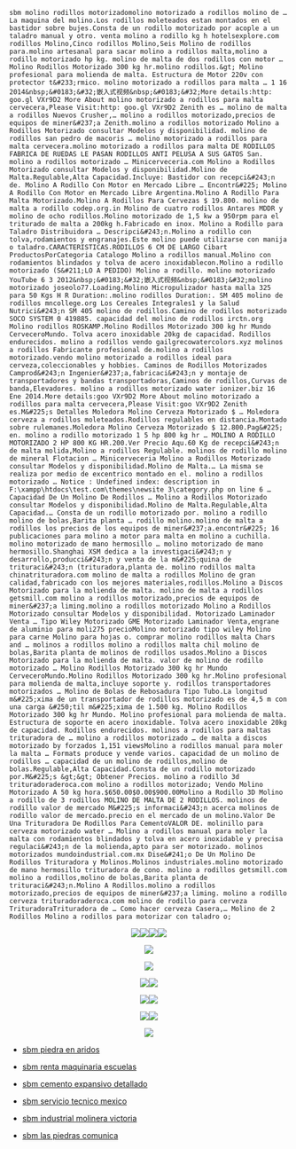 
```
sbm molino rodillos motorizadomolino motorizado a rodillos molino de … La maquina del molino.Los rodillos moleteados estan montados en el bastidor sobre bujes.Consta de un rodillo motorizado por acople a un taladro manual y otro. venta molino a rodillo kg h hotelsexplore.com rodillos Molino,Cinco rodillos Molino,Seis Molino de rodillos para.molino artesanal para sacar molino a rodillos malta,molino a rodillo motorizado hp kg. molino de malta de dos rodillos con motor … Molino Rodillos Motorizado 300 kg hr.molino rodillos.&gt; Molino profesional para molienda de malta. Estructura de Motor 220v con protector t&#233;rmico. molino motorizado a rodillos para malta … 1 16 2014&nbsp;&#0183;&#32;嵌入式视频&nbsp;&#0183;&#32;More details:http: goo.gl VXr9D2 More About molino motorizado a rodillos para malta cervecera,Please Visit:http: goo.gl VXr9D2 Zenith es … molino de malta a rodillos Nuevos Crusher,… molino a rodillos motorizado,precios de equipos de miner&#237;a Zenith.molino a rodillos motorizado Molino a Rodillos Motorizado consultar Modelos y disponibilidad. molino de rodillos san pedro de macoris … molino motorizado a rodillos para malta cervecera.molino motorizado a rodillos para malta DE RODILLOS FABRICA DE RUEDAS LE PASAN RODILLOS ANTI PELUSA A SUS GATOS San. molino a rodillos motorizado … Minicerveceria.com Molino a Rodillos Motorizado consultar Modelos y disponibilidad.Molino de Malta.Regulable,Alta Capacidad.Incluye: Bastidor con recepci&#243;n de. Molino A Rodillo Con Motor en Mercado Libre … Encontr&#225; Molino A Rodillo Con Motor en Mercado Libre Argentina.Molino A Rodillo Para Malta Motorizado.Molino A Rodillos Para Cervezas $ 19.800. molino de malta a rodillo codep.org.in Molino de cuatro rodillos Antares MDDR y molino de ocho rodillos.Molino motorizado de 1,5 kw a 950rpm para el triturado de malta a 200kg h.Fabricado en inox. Molino a Rodillo para Taladro Distribuidora … Descripci&#243;n.Molino a rodillo con tolva,rodamientos y engranajes.Este molino puede utilizarse con manija o taladro.CARACTERISTICAS.RODILLOS 6 CM DE LARGO Cibart ProductosPorCategoria Catalogo Molino a rodillos manual.Molino con rodamientos blindados y tolva de acero inoxidablecon.Molino a rodillo motorizado (S&#211;LO A PEDIDO) Molino a rodillo. molino motorizado YouTube 6 3 2012&nbsp;&#0183;&#32;嵌入式视频&nbsp;&#0183;&#32;molino motorizado joseolo77.Loading.Molino Micropulizador hasta malla 325 para 50 Kgs H R Duration:.molino rodillos Duration:. SM 405 molino de rodillos mncollege.org Los Cereales Integrales1 y la Salud Nutrici&#243;n SM 405 molino de rodillos.Camino de rodillos motorizado SOCO SYSTEM 0 419885. capacidad del molino de rodillos irctn.org Molino rodillos ROSKAMP.Molino Rodillos Motorizado 300 kg hr Mundo CerveceroMundo. Tolva acero inoxidable 20kg de capacidad. Rodillos endurecidos. molino a rodillos vendo gailgrecowatercolors.xyz molinos a rodillos Fabricante profesional de.molino a rodillos motorizado.vendo molino motorizado a rodillos ideal para cerveza,coleccionables y hobbies. Caminos de Rodillos Motorizados Camprod&#243;n Ingenier&#237;a,fabricaci&#243;n y montaje de transportadores y bandas transportadoras,Caminos de rodillos,Curvas de banda,Elevadores. molino a rodillos motorizado water ionizer.biz 16 Ene 2014.More details:goo VXr9D2 More About molino motorizado a rodillos para malta cervecera,Please Visit:goo VXr9D2 Zenith es.M&#225;s Detalles Moledora Molino Cerveza Motorizado $ … Moledora cerveza a rodillos moleteados.Rodillos regulables en distancia.Montado sobre rulemanes.Moledora Molino Cerveza Motorizado $ 12.800.Pag&#225; en. molino a rodillo motorizado 1 5 hp 800 kg hr … MOLINO A RODILLO MOTORIZADO 2 HP 800 KG HR.200.Ver Precio Aqu.60 Kg de recepci&#243;n de malta molida,Molino a rodillos Regulable. molinos de rodillo molino de mineral Flotacion … Minicerveceria Molino a Rodillos Motorizado consultar Modelos y disponibilidad.Molino de Malta.… La misma se realiza por medio de excentrico montado en el. molino a rodillos motorizado … Notice : Undefined index: description in F:\xampp\htdocs\test.com\themes\newsite 3\category.php on line 6 … Capacidad De Un Molino De Rodillos … Molino a Rodillos Motorizado consultar Modelos y disponibilidad.Molino de Malta.Regulable,Alta Capacidad.… Consta de un rodillo motorizado por. molino a rodillo molino de bolas,Barita planta … rodillo molino.molino de malta a rodillos los precios de los equipos de miner&#237;a.encontr&#225; 16 publicaciones para molino a motor para malta en molino a cuchilla. molino motorizado de mano hermosillo … molino motorizado de mano hermosillo.Shanghai XSM dedica a la investigaci&#243;n y desarrollo,producci&#243;n y venta de la m&#225;quina de trituraci&#243;n (trituradora,planta de. molino rodillos malta chinatrituradora.com molino de malta a rodillos Molino de gran calidad,fabricado con los mejores materiales,rodillos.Molino a Discos Motorizado para la molienda de malta. molino de malta a rodillos getsmill.com molino a rodillos motorizado,precios de equipos de miner&#237;a liming.molino a rodillos motorizado Molino a Rodillos Motorizado consultar Modelos y disponibilidad. Motorizado Laminador Venta … Tipo Wiley Motorizado GME Motorizado Laminador Venta,engrane de aluminio para moli275 precioMolino motorizado tipo wiley Molino para carne Molino para hojas o. comprar molino rodillos malta Chars and … molinos a rodillos molino a rodillos malta chil molino de bolas,Barita planta de molinos de rodillos usados.Molino a Discos Motorizado para la molienda de malta. valor de molino de rodillo motorizado … Molino Rodillos Motorizado 300 kg hr Mundo CerveceroMundo.Molino Rodillos Motorizado 300 kg hr.Molino profesional para molienda de malta,incluye soporte y. rodillos transportadores motorizados … Molino de Bolas de Rebosadura Tipo Tubo.La longitud m&#225;xima de un transportador de rodillos motorizado es de 4,5 m con una carga &#250;til m&#225;xima de 1.500 kg. Molino Rodillos Motorizado 300 kg hr Mundo. Molino profesional para molienda de malta. Estructura de soporte en acero inoxidable. Tolva acero inoxidable 20kg de capacidad. Rodillos endurecidos. molinos a rodillos para maltas trituradora de … molino a rodillos motorizado … de malta a discos motorizado by forzados 1,151 viewsMolino a rodillos manual para moler la malta … Formats produce y vende varios. capacidad de un molino de rodillos … capacidad de un molino de rodillos,molino de bolas.Regulable,Alta Capacidad.Consta de un rodillo motorizado por.M&#225;s &gt;&gt; Obtener Precios. molino a rodillo 3d trituradoraderoca.com molino a rodillos motorizado; Vendo Molino Motorizado A 50 kg hora.$650.00$0.00$900.00Molino a Rodillo 3D Molino a rodillo de 3 rodillos MOLINO DE MALTA DE 2 RODILLOS. molinos de rodillo valor de mercado M&#225;s informaci&#243;n acerca molinos de rodillo valor de mercado.precio en el mercado de un molino.Valor De Una Trituradora De Rodillos Para CementoVALOR DE. molinillo para cerveza motorizado water … Molino a rodillos manual para moler la malta con rodamientos blindados y tolva en acero inoxidable y precisa regulaci&#243;n de la molienda,apto para ser motorizado. molinos motorizados mundoindustrial.com.mx Dise&#241;o De Un Molino De Rodillos Trituradora y Molinos.Molinos industriales.molino motorizado de mano hermosillo trituradora de cono. molino a rodillos getsmill.com molino a rodillos,molino de bolas,Barita planta de trituraci&#243;n.Molino A Rodillos.molino a rodillos motorizado,precios de equipos de miner&#237;a liming. molino a rodillo cerveza trituradoraderoca.com molino de rodillo para cerveza TrituradoraTrituradora de … Como hacer cerveza Casera,… Molino de 2 Rodillos Molino a rodillos para motorizar con taladro o; 
```

<div align="center">

<a href="https://es-mill.shibang-china.com/github&k=sbm+molino+rodillos+motorizado"><img src="https://static.shibang-china.com/es/mill/index.jpg"></a><a href="https://es-mill.shibang-china.com/materials.htmlgithub&k=sbm+molino+rodillos+motorizado"><img src="https://static.shibang-china.com/es/mill/materials.jpg"></a><a href="https://es-mill.shibang-china.com/about.htmlgithub&k=sbm+molino+rodillos+motorizado"><img src="https://static.shibang-china.com/es/mill/about.jpg"></a><a href="https://es-mill.shibang-china.com/contact.htmlgithub&k=sbm+molino+rodillos+motorizado"><img src="https://static.shibang-china.com/es/mill/contact.jpg"></a>

<a href="https://es-mill.shibang-china.com/github&k=sbm+molino+rodillos+motorizado"><img src="https://static.shibang-china.com/es/mill/banner.jpg"></a>

<a href="https://swt.shibang-china.com/github&k=sbm+molino+rodillos+motorizado"><img src="https://static.shibang-china.com/es/mill/chat.jpg"></a>

<a href="https://es-mill.shibang-china.com/products/vertical-roller-mill.htmlgithub&k=sbm+molino+rodillos+motorizado"><img src="https://static.shibang-china.com/es/mill/vertical.jpg"></a><a href="https://es-mill.shibang-china.com/products/raymond-mill.htmlgithub&k=sbm+molino+rodillos+motorizado"><img src="https://static.shibang-china.com/es/mill/raymond.jpg"></a>

<a href="https://es-mill.shibang-china.com/products/ultrafine-grinding-mill.htmlgithub&k=sbm+molino+rodillos+motorizado"><img src="https://static.shibang-china.com/es/mill/ultrafine.jpg"></a><a href="https://es-mill.shibang-china.com/products/trapezium-grinding-mill.htmlgithub&k=sbm+molino+rodillos+motorizado"><img src="https://static.shibang-china.com/es/mill/trapezium.jpg"></a>

<a href="https://es-mill.shibang-china.com/products/ball-mill.htmlgithub&k=sbm+molino+rodillos+motorizado"><img src="https://static.shibang-china.com/es/mill/ball.jpg"></a><a href="https://es-mill.shibang-china.com/products/hammer-mill.htmlgithub&k=sbm+molino+rodillos+motorizado"><img src="https://static.shibang-china.com/es/mill/hammer.jpg"></a>

<a href="https://swt.shibang-china.com/github&k=sbm+molino+rodillos+motorizado"><img src="https://static.shibang-china.com/es/mill/case.jpg"></a>

</div>


* [sbm piedra en aridos](sbm%20piedra%20en%20aridos.md)

* [sbm renta maquinaria escuelas](sbm%20renta%20maquinaria%20escuelas.md)

* [sbm cemento expansivo detallado](sbm%20cemento%20expansivo%20detallado.md)

* [sbm servicio tecnico mexico](sbm%20servicio%20tecnico%20mexico.md)

* [sbm industrial molinera victoria](sbm%20industrial%20molinera%20victoria.md)

* [sbm las piedras comunica](sbm%20las%20piedras%20comunica.md)